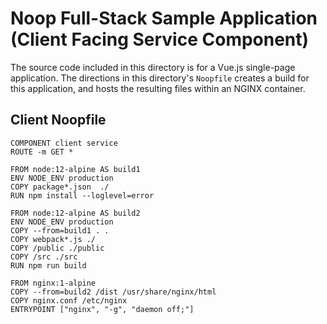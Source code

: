 # Noop Full-Stack Sample Application (Client Facing Service Component)

The source code included in this directory is for a Vue.js single-page application. The directions in this directory's `Noopfile` creates a build for this application, and hosts the resulting files within an NGINX container.

## Client Noopfile
```
COMPONENT client service
ROUTE -m GET *

FROM node:12-alpine AS build1
ENV NODE_ENV production
COPY package*.json  ./
RUN npm install --loglevel=error

FROM node:12-alpine AS build2
ENV NODE_ENV production
COPY --from=build1 . .
COPY webpack*.js ./
COPY /public ./public
COPY /src ./src
RUN npm run build

FROM nginx:1-alpine
COPY --from=build2 /dist /usr/share/nginx/html
COPY nginx.conf /etc/nginx
ENTRYPOINT ["nginx", "-g", "daemon off;"]
```